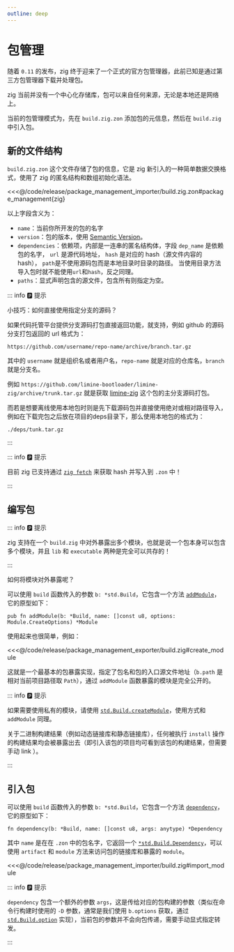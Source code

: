 ```yaml
---
outline: deep
---
```


# 包管理

随着 `0.11` 的发布，zig 终于迎来了一个正式的官方包管理器，此前已知是通过第三方包管理器下载并处理包。

zig 当前并没有一个中心化存储库，包可以来自任何来源，无论是本地还是网络上。

当前的包管理模式为，先在 `build.zig.zon` 添加包的元信息，然后在 `build.zig` 中引入包。

## 新的文件结构

`build.zig.zon` 这个文件存储了包的信息，它是 zig 新引入的一种简单数据交换格式，使用了 zig 的匿名结构和数组初始化语法。

<<<@/code/release/package_management_importer/build.zig.zon#package_management{zig}

以上字段含义为：

- `name`：当前你所开发的包的名字
- `version`：包的版本，使用 [Semantic Version](https://semver.org/)。
- `dependencies`：依赖项，内部是一连串的匿名结构体，字段
  `dep_name` 是依赖包的名字，
  `url` 是源代码地址，
  `hash` 是对应的 hash（源文件内容的 hash），
  `path`是不使用源码包而是本地目录时目录的路径。
  当使用目录方法导入包时就不能使用`url`和`hash`，反之同理。
- `paths`：显式声明包含的源文件，包含所有则指定为空。

::: info 🅿️ 提示

小技巧：如何直接使用指定分支的源码？

如果代码托管平台提供分支源码打包直接返回功能，就支持，例如 github 的源码分支打包返回的 url 格式为：

`https://github.com/username/repo-name/archive/branch.tar.gz`

其中的 `username` 就是组织名或者用户名，`repo-name` 就是对应的仓库名，`branch` 就是分支名。

例如 `https://github.com/limine-bootloader/limine-zig/archive/trunk.tar.gz` 就是获取 [limine-zig](https://github.com/limine-bootloader/limine-zig) 这个包的主分支源码打包。

而若是想要离线使用本地包时则是先下载源码包并直接使用绝对或相对路径导入，例如在下载完包之后放在项目的deps目录下，那么使用本地包的格式为：

`./deps/tunk.tar.gz`

:::

::: info 🅿️ 提示

目前 zig 已支持通过 [`zig fetch`](../environment/zig-command#zig-fetch) 来获取 hash 并写入到 `.zon` 中！

:::

## 编写包

::: info 🅿️ 提示

zig 支持在一个 `build.zig` 中对外暴露出多个模块，也就是说一个包本身可以包含多个模块，并且 `lib` 和 `executable` 两种是完全可以共存的！

:::

如何将模块对外暴露呢？

可以使用 `build` 函数传入的参数 `b: *std.Build`，它包含一个方法 [`addModule`](https://ziglang.org/documentation/master/std/#std.Build.addModule)， 它的原型如下：

```zig
pub fn addModule(b: *Build, name: []const u8, options: Module.CreateOptions) *Module
```

使用起来也很简单，例如：

<<<@/code/release/package_management_exporter/build.zig#create_module

这就是一个最基本的包暴露实现，指定了包名和包的入口源文件地址（`b.path` 是相对当前项目路径取 `Path`），通过 `addModule` 函数暴露的模块是完全公开的。

::: info 🅿️ 提示

如果需要使用私有的模块，请使用 [`std.Build.createModule`](https://ziglang.org/documentation/master/std/#std.Build.createModule)，使用方式和 `addModule` 同理。

关于二进制构建结果（例如动态链接库和静态链接库），任何被执行 `install` 操作的构建结果均会被暴露出去（即引入该包的项目均可看到该包的构建结果，但需要手动 link ）。

:::

## 引入包

可以使用 `build` 函数传入的参数 `b: *std.Build`，它包含一个方法 [`dependency`](https://ziglang.org/documentation/master/std/#std.Build.dependency)， 它的原型如下：

```zig
fn dependency(b: *Build, name: []const u8, args: anytype) *Dependency
```

其中 `name` 是在在 `.zon` 中的包名字，它返回一个 [`*std.Build.Dependency`](https://ziglang.org/documentation/master/std/#std.Build.Dependency)，可以使用 `artifact` 和 `module` 方法来访问包的链接库和暴露的 `module`。

<<<@/code/release/package_management_importer/build.zig#import_module

::: info 🅿️ 提示

`dependency` 包含一个额外的参数 `args`，这是传给对应的包构建的参数（类似在命令行构建时使用的 `-D` 参数，通常是我们使用 `b.options` 获取，通过 [`std.Build.option`](https://ziglang.org/documentation/master/std/#std.Build.option) 实现），当前包的参数并不会向包传递，需要手动显式指定转发。

:::
